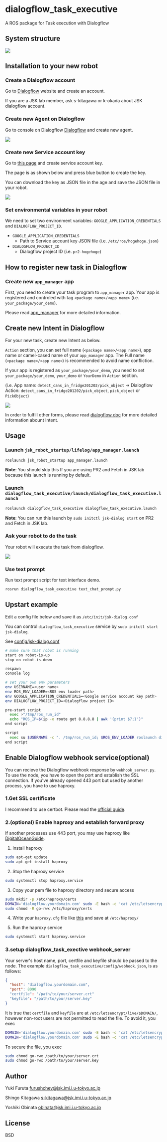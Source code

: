# dialogflow_task_executive

A ROS package for Task execution with Dialogflow


## System structure

![](./img/system.png)

## Installation to your new robot

### Create a Dialogflow account

Go to [Dialogflow](https://dialogflow.com/) website and create an account.

If you are a JSK lab member, ask s-kitagawa or k-okada about JSK dialogflow account.


### Create new Agent on Dialogflow

Go to console on Dialogflow [Dialogflow](https://dialogflow.com/) and create new agent.

![](./img/dialogflow_agent.png)


### Create new Service account key

Go to [this page](https://cloud.google.com/docs/authentication/getting-started) and create service account key.

The page is as shown below and press blue button to create the key.

You can download the key as JSON file in the age and save the JSON file in your robot.

![](./img/service_account_key.png)

### Set environmental variables in your robot

We need to set two environment variables: `GOOGLE_APPLICATION_CREDENTIALS` and `DIALOGFLOW_PROJECT_ID`.

- `GOOGLE_APPLICATION_CREDENTIALS`
  - Path to Service account key JSON file (i.e. `/etc/ros/hogehoge.json`)
- `DIALOGFLOW_PROJECT_ID`
  - Dialogflow project ID (i.e. `pr2-hogehoge`)

## How to register new task in Dialogflow

### Create new `app_manager` app

First, you need to create your task program to `app_manager` app.
Your app is registered and controled with tag `<package name>/<app name>` (i.e. `your_package/your_demo`).

Please read [app_manager](https://github.com/PR2/app_manager/) for more detailed information.

## Create new Intent in Dialogflow

For your new task, create new Intent as below.

`Action` section, you can set full name (`<package name>/<app name>`), app name or camel-cased name of your `app_manager` app.
The Full name (`<package name>/<app name>`) is recommended to avoid name confliction.

If your app is registered as `your_package/your_demo`, you need to set `your_package/your_demo`, `your_demo` or  `YourDemo` in `Action` section.

(i.e. App name: `detect_cans_in_fridge201202/pick_object` -> Dialogflow Action: `detect_cans_in_fridge201202/pick_object`, `pick_object` or `PickObject`)

![](./img/dialogflow_intent.png)

In order to fulfill other forms, please read [dialogflow doc](https://dialogflow.com/docs/intents) for more detailed information abount Intent.


## Usage

### Launch `jsk_robot_startup/lifelog/app_manager.launch`

```bash
roslaunch jsk_robot_startup app_manager.launch
```

**Note**: You should skip this If you are using PR2 and Fetch in JSK lab because this launch is running by default.

### Launch `dialogflow_task_executive/launch/dialogflow_task_executive.launch`

```bash
roslaunch dialogflow_task_executive dialogflow_task_executive.launch
```

**Note**: You can run this launch by `sudo initctl jsk-dialog start` on PR2 and Fetch in JSK lab.

### Ask your robot to do the task

Your robot will execute the task from dialogflow.

![](./img/pr2_demo.gif)

### Use text prompt

Run text prompt script for text interface demo.

```bash
rosrun dialogflow_task_executive text_chat_prompt.py
```

## Upstart example

Edit a config file below and save it as `/etc/init/jsk-dialog.conf`

You can control `dialogflow_task_executive` service by `sudo initctl start jsk-dialog`.

See [config/jsk-dialog.conf](./config/jsk-dialog.conf)

```bash
# make sure that robot is running
start on robot-is-up
stop on robot-is-down

respawn
console log

# set your own env parameters
env USERNAME=<user name>
env ROS_ENV_LOADER=<ROS env loader path>
env GOOGLE_APPLICATION_CREDENTIALS=<Google service account key path> 
env DIALOGFLOW_PROJECT_ID=<Dialogflow project ID>

pre-start script
  exec >"/tmp/ros_run_id"
  echo "ROS_IP=$(ip -o route get 8.8.8.8 | awk '{print $7;}')"
end script

script
  exec su $USERNAME -c ". /tmp/ros_run_id; $ROS_ENV_LOADER roslaunch dialogflow_task_executive dialogflow_task_executive.launch run_app_manager:=false --screen --wait"
end script
```


## Enable Dialogflow webhook service(optional)

You can recieve the Dialogflow webhook response by `webhook_server.py`.
To use the node, you have to open the port and establish the SSL connection. If you've already opened 443 port but used by another process, you have to use haproxy.

### 1.Get SSL certificate

I recommend to use certbot. Please read the [official guide](https://certbot.eff.org/lets-encrypt/ubuntubionic-other).

### 2.(optional) Enable haproxy and establish forward proxy

If another processes use 443 port, you may use haproxy like [DigitalOceanGuide](https://www.digitalocean.com/community/tutorials/how-to-secure-haproxy-with-let-s-encrypt-on-ubuntu-14-04).

1. Install haproxy

```bash
sudo apt-get update
sudo apt-get install haproxy
```

2. Stop the haproxy service

```bash
sudo systemctl stop haproxy.service
```

3. Copy your pem file to haproxy directory and secure access

```bash
sudo mkdir -p /etc/haproxy/certs
DOMAIN='dialogflow.yourdomain.com' sudo -E bash -c 'cat /etc/letsencrypt/live/$DOMAIN/fullchain.pem /etc/letsencrypt/live/$DOMAIN/privkey.pem > /etc/haproxy/certs/$DOMAIN.pem'
sudo chmod -R go-rwx /etc/haproxy/certs
```

4. Write your `haproxy.cfg` file like [this](https://gist.github.com/mqcmd196/be29f2136b62a7d74d6c3f6c7673b114) and save at `/etc/haproxy/`

5. Run the haproxy service

```bash
sudo systemctl start haproxy.service
```

### 3.setup dialogflow_task_exective webhook_server

Your server's host name, port, certfile and keyfile should be passed to the node. The example `dialogflow_task_executive/config/webhook.json`, is as follows:

```json
{
  "host": "dialogflow.yourdomain.com",
  "port": 8090
  "certfile": "/path/to/your/server.crt"
  "keyfile": "/path/to/your/server.key"
}
```

It is true that `certfile` and `keyfile` are at `/etc/letsencrypt/live/$DOMAIN/`, however non-root users are not permitted to read the file. To avoid it, you exec
```bash
DOMAIN='dialogflow.yourdomain.com' sudo -E bash -c 'cat /etc/letsencrypt/live/$DOMAIN/fullchain.pem > /path/to/your/server.pem'
DOMAIN='dialogflow.yourdomain.com' sudo -E bash -c 'cat /etc/letsencrypt/live/$DOMAIN/privkey.pem > /path/to/your/server.key'
```
To secure the file, you exec
```bash
sudo chmod go-rwx /path/to/your/server.crt
sudo chmod go-rwx /path/to/your/server.key
```

## Author

Yuki Furuta <furushchev@jsk.imi.i.u-tokyo.ac.jp>

Shingo Kitagawa <s-kitagawa@jsk.imi.i.u-tokyo.ac.jp>

Yoshiki Obinata <obinata@jsk.imi.i.u-tokyo.ac.jp>

## License

BSD
